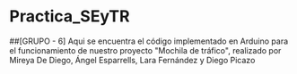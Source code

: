 # Practica_SEyTR

##[GRUPO - 6]
Aqui se encuentra el código implementado en Arduino para el funcionamiento de nuestro proyecto "Mochila de tráfico", realizado por Mireya De Diego, Ángel Esparrells, Lara Fernández y Diego Picazo
